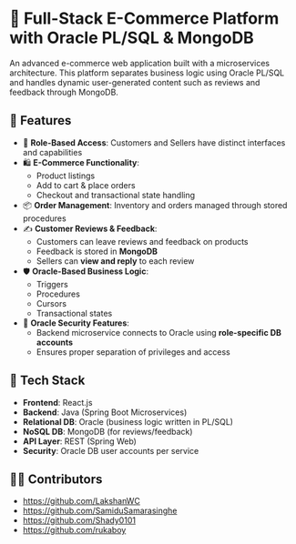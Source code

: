 # 🛒 Full-Stack E-Commerce Platform with Oracle PL/SQL & MongoDB

An advanced e-commerce web application built with a microservices architecture. This platform separates business logic using Oracle PL/SQL and handles dynamic user-generated content such as reviews and feedback through MongoDB.

## 🚀 Features

- 👤 **Role-Based Access**: Customers and Sellers have distinct interfaces and capabilities
- 🛍️ **E-Commerce Functionality**:
  - Product listings
  - Add to cart & place orders
  - Checkout and transactional state handling
- 📦 **Order Management**: Inventory and orders managed through stored procedures
- ✍️ **Customer Reviews & Feedback**:
  - Customers can leave reviews and feedback on products
  - Feedback is stored in **MongoDB**
  - Sellers can **view and reply** to each review
- 🛡️ **Oracle-Based Business Logic**:
  - Triggers
  - Procedures
  - Cursors
  - Transactional states
- 🔐 **Oracle Security Features**:
  - Backend microservice connects to Oracle using **role-specific DB accounts**
  - Ensures proper separation of privileges and access

## 🧠 Tech Stack

- **Frontend**: React.js
- **Backend**: Java (Spring Boot Microservices)
- **Relational DB**: Oracle (business logic written in PL/SQL)
- **NoSQL DB**: MongoDB (for reviews/feedback)
- **API Layer**: REST (Spring Web)
- **Security**: Oracle DB user accounts per service

## 👨‍💻 Contributors
- https://github.com/LakshanWC
- https://github.com/SamiduSamarasinghe
- https://github.com/Shady0101
- https://github.com/rukaboy
